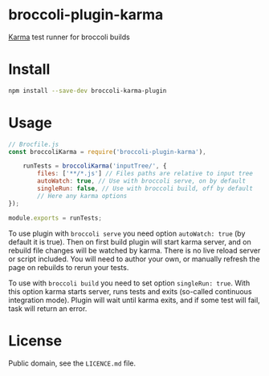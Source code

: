 # broccoli-plugin-karma
[Karma](http://karma-runner.github.io/) test runner for broccoli builds

# Install

```sh
npm install --save-dev broccoli-karma-plugin
```

# Usage

```js
// Brocfile.js
const broccoliKarma = require('broccoli-plugin-karma'),

    runTests = broccoliKarma('inputTree/', {
        files: ['**/*.js'] // Files paths are relative to input tree
        autoWatch: true, // Use with broccoli serve, on by default
        singleRun: false, // Use with broccoli build, off by default
        // Here any karma options
});

module.exports = runTests;
```

To use plugin with `broccoli serve` you need option `autoWatch: true` (by default it is true).
Then on first build plugin will start karma server, and on rebuild file changes will be watched by karma.
There is no live reload server or script included.
You will need to author your own, or manually refresh the page on rebuilds to rerun your tests.

To use with `broccoli build` you need to set option `singleRun: true`.
With this option karma starts server, runs tests and exits (so-called continuous integration mode).
Plugin will wait until karma exits, and if some test will fail, task will return an error.

# License

Public domain, see the `LICENCE.md` file.
